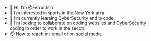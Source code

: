 - 👋 Hi, I’m @Ferruchhh
- 👀 I’m interested in sports in the New York area.
- 🌱 I’m currently learning CyberSecurity and to code.
- 💞️ I’m looking to collaborate on coding websites and CyberSecurity coding in order to work in the secotr. 
- 📫 How to reach me email or on social media.

<!---
Ferruchhh/Ferruchhh is a ✨ special ✨ repository because its `README.md` (this file) appears on your GitHub profile.
You can click the Preview link to take a look at your changes.
--->

